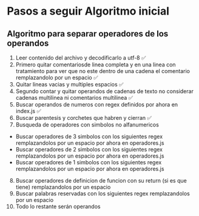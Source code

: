 # Pasos a seguir Algoritmo inicial
## Algoritmo para separar operadores de los operandos
1.  Leer contenido del archivo y decodificarlo a utf-8 ✅
2.  Primero quitar comentariosde linea completa y en una linea con tratamiento para ver que no este dentro de una cadena el comentario remplazandolo por un espacio ✅
3.  Quitar lineas vacias y multiples espacios ✅
4.  Segundo contar y quitar operandos de cadenas de texto no considerar cadenas multilinea ni comentarios multilinea ✅
5.  Buscar operandos de numeros con regex definidos por ahora en index.js ✅
6.  Buscar parentesis y corchetes que habren y cierran ✅
7.  Busqueda de operadores con simbolos no alfanumericos
  - Buscar operadores de 3 simbolos con los siguientes regex remplazandolos por un espacio por ahora en operadores.js
  - Buscar operadores de 2 simbolos con los siguientes regex remplazandolos por un espacio por ahora en operadores.js
  - Buscar operadores de 1 simbolos con los siguientes regex remplazandolos por un espacio por ahora en operadores.js
8.  Buscar operadores de definicion de funcion con su return (si es que tiene) remplazandolos por un espacio
9. Buscar palabras reservadas con los siguientes regex remplazandolos por un espacio
10. Todo lo restante serán operandos
